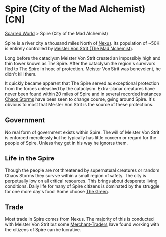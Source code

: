 # Spire (City of the Mad Alchemist) [CN]
[Scarred World](./scarred-world.md) > Spire (City of the Mad Alchemist)

Spire is a river city a thousand miles North of [Nexus](./city.md). Its population of ~50K is entirely controlled by [Meister Von Strit (The Mad Alchemist)](./alchemist.md).

Long before the cataclysm Meister Von Strit created an impossibly high and thin tower known as The Spire. After the cataclysm the region's survivors fled to The Spire in hope of protection. Meister Von Strit was benevolent, he didn't kill them.

It quickly became apparent that The Spire served as exceptional protection from the forces unleashed by the cataclysm. Extra-planar creatures have never been found within 20 miles of Spire and in several recorded instances [Chaos Storms](./chaos-storms.md) have been seen to change course, going around Spire. It's obvious to most that Meister Von Strit is the source of these protections.

## Government
No real form of government exists within Spire. The will of Meister Von Strit is enforced mercilessly but he typically has little concern or regard for the people of Spire. Unless they get in his way he ignores them.

## Life in the Spire
Though the people are not threatened by supernatural creatures or random Chaos Storms they survive within a small region of safety. The city is perpetually low on all critical resources. This brings about desperate living conditions. Daily life for many of Spire citizens is dominated by the struggle for one more day's food. Some choose [The Green](./green.md).

## Trade
Most trade in Spire comes from Nexus. The majority of this is conducted with Meister Von Strit but some [Merchant-Traders](./merchants.md) have found working with the citizens of Spire can be lucrative.
